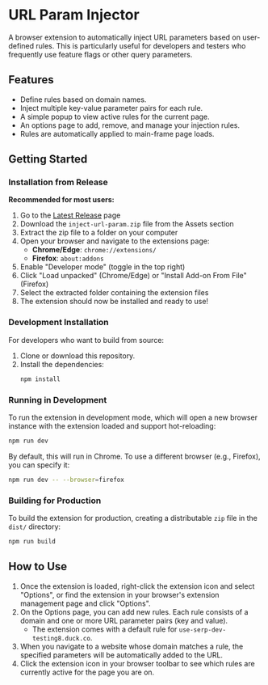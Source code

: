# URL Param Injector

A browser extension to automatically inject URL parameters based on user-defined rules. This is particularly useful for developers and testers who frequently use feature flags or other query parameters.

## Features

- Define rules based on domain names.
- Inject multiple key-value parameter pairs for each rule.
- A simple popup to view active rules for the current page.
- An options page to add, remove, and manage your injection rules.
- Rules are automatically applied to main-frame page loads.

## Getting Started

### Installation from Release

**Recommended for most users:**

1. Go to the [Latest Release](https://github.com/moollaza/inject-url-param/releases/latest) page
2. Download the `inject-url-param.zip` file from the Assets section
3. Extract the zip file to a folder on your computer
4. Open your browser and navigate to the extensions page:
   - **Chrome/Edge**: `chrome://extensions/`
   - **Firefox**: `about:addons`
5. Enable "Developer mode" (toggle in the top right)
6. Click "Load unpacked" (Chrome/Edge) or "Install Add-on From File" (Firefox)
7. Select the extracted folder containing the extension files
8. The extension should now be installed and ready to use!

### Development Installation

For developers who want to build from source:

1.  Clone or download this repository.
2.  Install the dependencies:
    ```bash
    npm install
    ```

### Running in Development

To run the extension in development mode, which will open a new browser instance with the extension loaded and support hot-reloading:

```bash
npm run dev
```

By default, this will run in Chrome. To use a different browser (e.g., Firefox), you can specify it:

```bash
npm run dev -- --browser=firefox
```

### Building for Production

To build the extension for production, creating a distributable `zip` file in the `dist/` directory:

```bash
npm run build
```

## How to Use

1.  Once the extension is loaded, right-click the extension icon and select "Options", or find the extension in your browser's extension management page and click "Options".
2.  On the Options page, you can add new rules. Each rule consists of a domain and one or more URL parameter pairs (key and value).
    - The extension comes with a default rule for `use-serp-dev-testing8.duck.co`.
3.  When you navigate to a website whose domain matches a rule, the specified parameters will be automatically added to the URL.
4.  Click the extension icon in your browser toolbar to see which rules are currently active for the page you are on.
